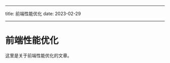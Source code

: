 <!--
 * @LastEditors: yanfan
 * @LastEditTime: 2024-02-29 16:17:48
-->

---

title: 前端性能优化
date: 2023-02-29

---

# 前端性能优化

这里是关于前端性能优化的文章。
